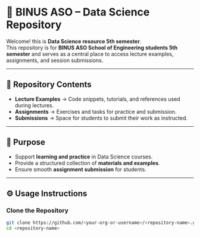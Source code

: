 # 📘 BINUS ASO – Data Science Repository  

Welcome! this is **Data Science resource 5th semester**.  
This repository is for **BINUS ASO School of Engineering students 5th semester** and serves as a central place to access lecture examples, assignments, and session submissions.  

---

## 📂 Repository Contents  
- **Lecture Examples** → Code snippets, tutorials, and references used during lectures.  
- **Assignments** → Exercises and tasks for practice and submission.  
- **Submissions** → Space for students to submit their work as instructed.  

---

## 🎯 Purpose  
- Support **learning and practice** in Data Science courses.  
- Provide a structured collection of **materials and examples**.  
- Ensure smooth **assignment submission** for students.  

---

## ⚙️ Usage Instructions  

### Clone the Repository  
```bash
git clone https://github.com/<your-org-or-username>/<repository-name>.git
cd <repository-name>
```
